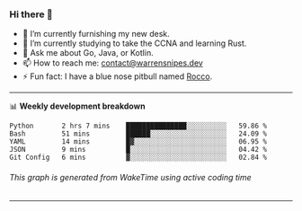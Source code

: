 ### Hi there 👋

- 🔭 I’m currently furnishing my new desk.
- 🌱 I’m currently studying to take the CCNA and learning Rust.
- 💬 Ask me about Go, Java, or Kotlin.
- 📫 How to reach me: contact@warrensnipes.dev
- ⚡ Fun fact: I have a blue nose pitbull named [Rocco](https://i.imgur.com/iLsSCKu.jpg).

-------

📊 **Weekly development breakdown**
<!--START_SECTION:waka-->
```text
Python       2 hrs 7 mins    ███████████████░░░░░░░░░░   59.86 % 
Bash         51 mins         ██████░░░░░░░░░░░░░░░░░░░   24.09 % 
YAML         14 mins         █▓░░░░░░░░░░░░░░░░░░░░░░░   06.95 % 
JSON         9 mins          █░░░░░░░░░░░░░░░░░░░░░░░░   04.42 % 
Git Config   6 mins          ▓░░░░░░░░░░░░░░░░░░░░░░░░   02.84 % 
```
<!--END_SECTION:waka-->
###### *This graph is generated from WakeTime using active coding time*
-------

